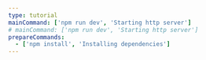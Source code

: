 ```yaml
---
type: tutorial
mainCommand: ['npm run dev', 'Starting http server']
# mainCommand: ['npm run dev', 'Starting http server']
prepareCommands:
  - ['npm install', 'Installing dependencies']
---
```

